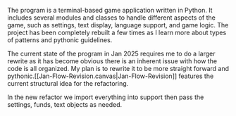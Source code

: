 The program is a terminal-based game application written in Python. It includes several modules and classes to handle different aspects of the game, such as settings, text display, language support, and game logic. The project has been completely rebuilt a few times as I learn more about types of patterns and pythonic guidelines.

The current state of the program in Jan 2025 requires me to do a larger rewrite as it has become obvious there is an inherent issue with how the code is all organized. My plan is to rewrite it to be more straight forward and pythonic.[[Jan-Flow-Revision.canvas|Jan-Flow-Revision]] features the current structural idea for the refactoring.

In the new refactor we import everything into support then pass the settings, funds, text objects as needed.